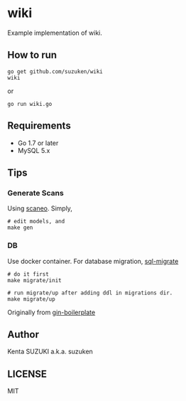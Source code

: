 # wiki

Example implementation of wiki.

## How to run

    go get github.com/suzuken/wiki
    wiki

or

    go run wiki.go

## Requirements

* Go 1.7 or later
* MySQL 5.x

## Tips

### Generate Scans

Using [scaneo](https://github.com/variadico/scaneo). Simply,

    # edit models, and
    make gen

### DB

Use docker container. For database migration, [sql-migrate](https://github.com/rubenv/sql-migrate)

    # do it first
    make migrate/init

    # run migrate/up after adding ddl in migrations dir.
    make migrate/up

Originally from [gin-boilerplate](https://github.com/voyagegroup/gin-boilerplate)

## Author

Kenta SUZUKI a.k.a. suzuken

## LICENSE

MIT
